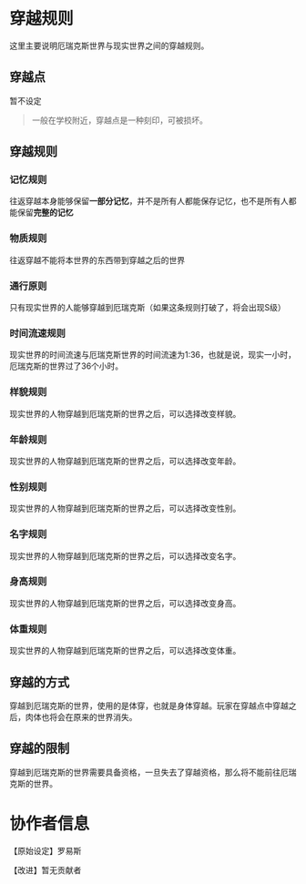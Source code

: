 # 穿越规则

这里主要说明厄瑞克斯世界与现实世界之间的穿越规则。

## 穿越点

暂不设定

> 一般在学校附近，穿越点是一种刻印，可被损坏。

## 穿越规则

### 记忆规则

往返穿越本身能够保留**一部分记忆**，并不是所有人都能保存记忆，也不是所有人都能保留**完整的记忆**

### 物质规则

往返穿越不能将本世界的东西带到穿越之后的世界

### 通行原则

只有现实世界的人能够穿越到厄瑞克斯（如果这条规则打破了，将会出现S级）

### 时间流速规则

现实世界的时间流速与厄瑞克斯世界的时间流速为1:36，也就是说，现实一小时，厄瑞克斯的世界过了36个小时。

### 样貌规则

现实世界的人物穿越到厄瑞克斯的世界之后，可以选择改变样貌。

### 年龄规则

现实世界的人物穿越到厄瑞克斯的世界之后，可以选择改变年龄。

### 性别规则

现实世界的人物穿越到厄瑞克斯的世界之后，可以选择改变性别。

### 名字规则

现实世界的人物穿越到厄瑞克斯的世界之后，可以选择改变名字。

### 身高规则

现实世界的人物穿越到厄瑞克斯的世界之后，可以选择改变身高。

### 体重规则

现实世界的人物穿越到厄瑞克斯的世界之后，可以选择改变体重。

## 穿越的方式

穿越到厄瑞克斯的世界，使用的是体穿，也就是身体穿越。玩家在穿越点中穿越之后，肉体也将会在原来的世界消失。

## 穿越的限制

穿越到厄瑞克斯的世界需要具备资格，一旦失去了穿越资格，那么将不能前往厄瑞克斯的世界。

# 协作者信息

【原始设定】罗易斯

【改进】暂无贡献者

